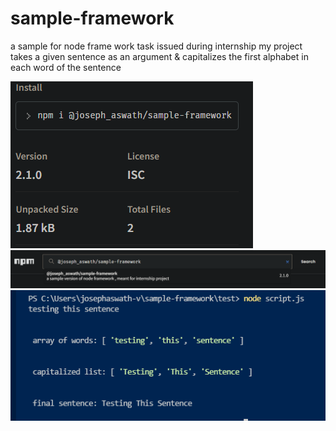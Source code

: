 # sample-framework
a sample for node frame work task issued during internship 
my project takes a given sentence as an argument & capitalizes the first alphabet in each word of the sentence 

<img src="/snaps/install-details.png">
<img src="/snaps/search-bar.png">
<img src="/snaps/test-result.png">
